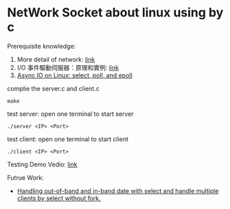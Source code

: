# NetWork Socket about linux using by c

Prerequisite knowledge:
1. More detail of network: [link](https://hackmd.io/@nealson840123/network)
2. I/O 事件驅動伺服器：原理和實例: [link](https://hackmd.io/@sysprog/event-driven-server?fbclid=IwAR27OU4Aa35YqsPm5HU8-TgJh8oyqo50c8Y7b9yvsKEct4L5nQjRSybRVc0)
3. [Async IO on Linux: select, poll, and epoll
](https://jvns.ca/blog/2017/06/03/async-io-on-linux--select--poll--and-epoll/)

complie the server.c and client.c
```
make
```
test server: open one terminal to start server
```
./server <IP> <Port>
```
test client: open one terminal to start client
```
./client <IP> <Port>
```

Testing Demo Vedio: [link](https://youtu.be/f8sakRxpbc8)

Futrue Work:
- [Handling out-of-band and in-band date with select and handle multiple clients by select without fork.](https://www.topcoder.com/thrive/articles/Linux%20Programming%20-%20Dive%20Into%20the%20Select%20Model)
